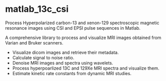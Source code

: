 # matlab_13c_csi
Process Hyperpolarized carbon-13 and xenon-129 spectroscopic magnetic resonance images using CSI and EPSI pulse sequences in Matlab.

A comprehensive library to process and visualize MRI images obtained from Varian and Bruker scanners. 
* Visualize dicom images and retrieve their metadata.
* Calculate signal to noise ratio.
* Denoise MRI images and spectra using wavelets.
* Process hyperpoarlized 13C and 129Xe MRI spectra and visualize them. 
* Estimate kinetic rate constants from dynamic MRI studies. 
